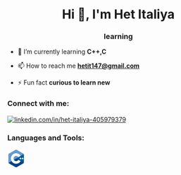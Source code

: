 <h1 align="center">Hi 👋, I'm Het Italiya</h1>
<h3 align="center">learning</h3>

- 🌱 I’m currently learning **C++,C**

- 📫 How to reach me **hetit147@gmail.com**

- ⚡ Fun fact **curious to learn new**

<h3 align="left">Connect with me:</h3>
<p align="left">
<a href="https://linkedin.com/in/linkedin.com/in/het-italiya-405979379" target="blank"><img align="center" src="https://raw.githubusercontent.com/rahuldkjain/github-profile-readme-generator/master/src/images/icons/Social/linked-in-alt.svg" alt="linkedin.com/in/het-italiya-405979379" height="30" width="40" /></a>
</p>

<h3 align="left">Languages and Tools:</h3>
<p align="left"> <a href="https://www.w3schools.com/cpp/" target="_blank" rel="noreferrer"> <img src="https://raw.githubusercontent.com/devicons/devicon/master/icons/cplusplus/cplusplus-original.svg" alt="cplusplus" width="40" height="40"/> </a> </p>
